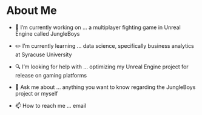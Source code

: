 # About Me


- 👾 I’m currently working on ... a multiplayer fighting game in Unreal Engine called JungleBoys

- ✏️ I’m currently learning ... data science, specifically business analytics at Syracuse University

- 🔍 I’m looking for help with ... optimizing my Unreal Engine project for release on gaming platforms

- 💬 Ask me about ... anything you want to know regarding the JungleBoys project or myself

- 📫 How to reach me ... email

